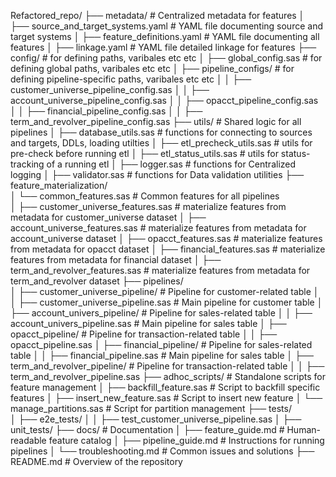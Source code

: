 Refactored_repo/
├── metadata/                                  # Centralized metadata for features
│   ├── source_and_target_systems.yaml         # YAML file documenting source and target systems
│   ├── feature_definitions.yaml               # YAML file documenting all features
│   ├── linkage.yaml                           # YAML file detailed linkage for features
├── config/                                    # for defining paths, varibales etc etc 
│   ├── global_config.sas                      # for defining global paths, varibales etc etc
│   ├── pipeline_configs/                      # for defining pipeline-specific paths, varibales etc etc
│   │   ├── customer_universe_pipeline_config.sas
│   │   ├── account_universe_pipeline_config.sas
│   │   ├── opacct_pipeline_config.sas
│   │   ├── financial_pipeline_config.sas
│   │   ├── term_and_revolver_pipeline_config.sas
├── utils/                         # Shared logic for all pipelines
│   ├── database_utils.sas         # functions for connecting to sources and targets, DDLs, loading utilties
│   ├── etl_precheck_utils.sas     # utils for pre-check before running etl
│   ├── etl_status_utils.sas       # utils for status-tracking of a running etl
│   ├── logger.sas                 # functions for Centralized logging
│   ├── validator.sas              # functions for Data validation utilities 
├── feature_materialization/   
│   └── common_features.sas              # Common features for all pipelines                  
│   ├── customer_universe_features.sas   # materialize features from metadata for customer_universe dataset
│   ├── account_universe_features.sas    # materialize features from metadata for account_universe dataset
│   ├── opacct_features.sas              # materialize features from metadata for opacct dataset
│   ├── financial_features.sas           # materialize features from metadata for financial dataset
│   ├── term_and_revolver_features.sas   # materialize features from metadata for term_and_revolver dataset
├── pipelines/                     
│   ├── customer_universe_pipeline/         # Pipeline for customer-related table
│   │   ├── customer_universe_pipeline.sas  # Main pipeline for customer table
│   ├── account_univers_pipeline/            # Pipeline for sales-related table
│   │   ├── account_univers_pipeline.sas     # Main pipeline for sales table
│   ├── opacct_pipeline/     # Pipeline for transaction-related table
│   │   ├── opacct_pipeline.sas
│   ├── financial_pipeline/            # Pipeline for sales-related table
│   │   ├── financial_pipeline.sas     # Main pipeline for sales table
│   ├── term_and_revolver_pipeline/     # Pipeline for transaction-related table
│   │   ├── term_and_revolver_pipeline.sas
├── adhoc_scripts/                 # Standalone scripts for feature management
│   ├── backfill_feature.sas       # Script to backfill specific features
│   ├── insert_new_feature.sas     # Script to insert new feature
│   └── manage_partitions.sas      # Script for partition management
├── tests/                         
│   ├── e2e_tests/
│   │   ├── test_customer_universe_pipeline.sas
│   ├── unit_tests/
├── docs/                         # Documentation
│   ├── feature_guide.md        # Human-readable feature catalog
│   ├── pipeline_guide.md         # Instructions for running pipelines
│   └── troubleshooting.md        # Common issues and solutions
├── README.md                     # Overview of the repository